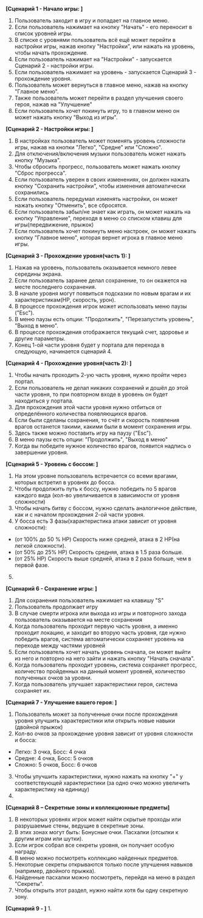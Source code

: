 **[Сценарий 1 - Начало игры: ]**
1. Пользователь заходит в игру и попадает на главное меню.
2. Если пользователь нажимает на кнопку "Начать" - его переносит в список уровней игры.
3. В списке с уровнями пользователь всё ещё может перейти в настройки игры, нажав кнопку "Настройки", или нажать на уровень, чтобы начать прохождение.
4. Если пользователь нажимает на "Настройки" - запускается Сценарий 2 - настройки игры.
5. Если пользователь нажимает на уровень - запускается Сценарий 3 - прохождение уровня.
6. Пользователь может вернуться в главное меню, нажав на кнопку "Главное меню".
7. Также пользователь может перейти в раздел улучшения своего героя, нажав на "Улучшение"
8. Если пользователь хочет покинуть игру, то в главном меню он может нажать кнопку "Выход из игры".

**[Сценарий 2 - Настройки игры: ]**
1. В настройках пользователь может поменять уровень сложности игры, нажав на кнопки "Легко", "Средне" или "Сложно".
2. Для отключения/включения музыки пользователь может нажать кнопку "Музыка".
3. Чтобы сбросить прогресс, пользователь может нажать кнопку "Сброс прогресса".
4. Если пользователь уверен в своих изменениях, он должен нажать кнопку "Сохранить настройки", чтобы изменения автоматически сохранились
5. Если пользователь передумал изменять настройки, он может нажать кнопку "Отменить", все сбросятся. 
6. Если пользователь забыл/не знает как играть, он может нажать на кнопку "Управление", переходя в меню со списком клавиш для игры(передвижение, прыжок)
7. Если пользователь хочет покинуть меню настроек, он может нажать кнопку "Главное меню", которая вернет игрока в главное меню игры.

**[Сценарий 3 - Прохождение уровня(часть 1): ]**
1. Нажав на уровень, пользователь оказывается немного левее середины экрана.
2. Если пользователь заранее делал сохранение, то он окажется на месте последнего сохранения.
3. В начале уровня могут появиться подсказки по новым врагам и их характеристикам(HP, скорость, урон).
4. В процессе прохождения игрок может использовать меню паузы ("Esc").
5. В меню паузы есть опции: "Продолжить", "Перезапустить уровень", "Выход в меню".
6. В процессе прохождения отображается текущий счет, здоровье и другие параметры.
7. Конец 1-ой части уровня будет у портала для перехода в следующую, начинается сценарий 4.

**[Сценарий 4 - Прохождение уровня(часть 2): ]**
1. Чтобы начать проходить 2-ую часть уровня, нужно пройти через портал.
2. Если пользователь не делал никаких сохранений и дошёл до этой части уровня, то при повторном входе в уровень он будет находиться у портала.
3. Для прохождения этой части уровня нужно отбиться от определённого количества появляющихся врагов.
4. Если были сделаны сохранения, то счёт и скорость появления врагов останется такими, какими были в момент сохранения игры.
5. Здесь также можно поставить игру на паузу ("Esc").
6. В меню паузы есть опции: "Продолжить", "Выход в меню"
7. Когда вы победите нужное количество врагов, появится надпись о завершении уровня.

**[Сценарий 5 - Уровень с боссом: ]**
1. На этом уровне пользователь встречается со всеми врагами, которых встретил в уровнях до босса.
2. Чтобы продолжить путь к боссу, нужно победить по 5 врагов каждого вида (кол-во увеличивается в зависимости от уровня сложности)
3. Чтобы начать битву с боссом, нужно сделать аналогичное действие, как и с началом прохождения 2-ой части уровня.
4. У босса есть 3 фазы(характеристика атаки зависит от уровня сложности):
- (от 100% до 50 % HP) Скорость ниже средней, атака в 2 HP(на легкой сложности).
- (от 50% до 25% HP) Скорость средняя, атака в 1.5 раза больше.
- (от 25% HP) Скорость выше средней, атака в 2 раза больше, чем в первой фазе.
5. 

**[Сценарий 6 - Сохранение игры: ]**
1. Для сохранения пользователь нажимает на клавишу "S"
2. Пользователь продолжает игру
3. В случае смерти игрока или выхода из игры и повторного захода пользователь оказывается на месте сохранения
4. Когда пользователь проходит первую часть уровня, а именно проходит локацию, и заходит во вторую часть уровня, 
где нужно победить врагов, система автоматически сохраняет уровень на переходе между частями уровней
5. Если пользователь хочет начать уровень сначала, он может выйти из него и повторно на него зайти и нажать кнопку "Начать сначала".
6. Когда пользователь проходит уровень, система сохраняет прогресс, количество пройденных на данный момент уровней, количество полученных очков за уровни.
7. Когда пользователь улучшает характеристики героя, система сохраняет их.

**[Сценарий 7 - Улучшение вашего героя: ]**
1. Пользователь может за полученные очки после прохождения уровня улучшить характеристики или открыть новые навыки (двойной прыжок)
2. Кол-во очков за прохождение уровня зависит от уровня сложности и босса:
- Легко: 3 очка, Босс: 4 очка
- Средне: 4 очка, Босс: 5 очков
- Сложно: 5 очков, Босс: 6 очков
3. Чтобы улучшить характеристики, нужно нажать на кнопку "+" у соответствующей характеристики (за одно очко можно увеличить характеристику на единицу)
4. 

**[Сценарий 8 – Секретные зоны и коллекционные предметы]**
1. В некоторых уровнях игрок может найти скрытые проходы или разрушаемые стены, ведущие в секретные зоны.
2. В этих зонах могут быть:
Бонусные очки.
Пасхалки (отсылки к другим играм или шутки).
3. Если игрок собрал все секреты уровня, он получает особую награду.
4. В меню можно посмотреть коллекцию найденных предметов.
5. Некоторые секреты открываются только после улучшения навыков (например, двойного прыжка).
6. Найденные пасхалки можно посмотреть, перейдя на меню в раздел "Секреты".
7. Чтобы открыть этот раздел, нужно найти хотя бы одну секретную зону.

**[Сценарий 9 - ]**
1.